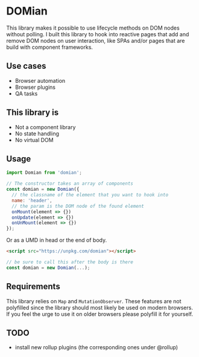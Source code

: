 # DOMian

This library makes it possible to use lifecycle methods on DOM nodes without polling.
I built this library to hook into reactive pages that add and remove DOM nodes on user interaction,
like SPAs and/or pages that are build with component frameworks.

## Use cases

- Browser automation
- Browser plugins
- QA tasks

## This library is

- Not a component library
- No state handling
- No virtual DOM

## Usage
```javascript
import Domian from 'domian';

// The constructor takes an array of components
const domian = new Domian({
  // the classname of the element that you want to hook into
  name: 'header',
  // the param is the DOM node of the found element
  onMount(element => {})
  onUpdate(element => {})
  onUnMount(element => {})
});
```

Or as a UMD in head or the end of body.

```html
<script src="https://unpkg.com/domian"></script>
```
```javascript
// be sure to call this after the body is there
const domian = new Domian(...);
```


## Requirements

This library relies on `Map` and `MutationObserver`. These features are not polyfilled since the
library should most likely be used on modern browsers. If you feel the urge to use it on older 
browsers please polyfill it for yourself.

## TODO

- install new rollup plugins (the corresponding ones under @rollup)
